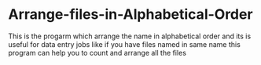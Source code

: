 # Arrange-files-in-Alphabetical-Order
This is the progarm which arrange the name in alphabetical order and its is useful for data entry jobs like if you have files named in same name this program can help you to count and arrange all the files
